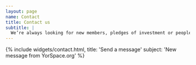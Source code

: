 ```yaml
---
layout: page
name: Contact
title: Contact us
subtitle: |
  We’re always looking for new members, pledges of investment or people just interested in getting in touch. Use the form below to start talking to us and one of our team will be in touch.
---
```


{% include widgets/contact.html,
  title: 'Send a message'
  subject: 'New message from YorSpace.org'
  %}
